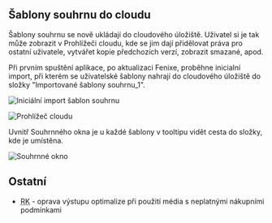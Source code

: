 ﻿---
categories: [fenix]
layout: fenix
---
## Šablony souhrnu do cloudu
Šablony souhrnu se nově ukládají do cloudového úložiště. Uživatel si je tak může zobrazit v Prohlížeči cloudu, kde se jim dají přidělovat práva pro ostatní uživatele, vytvářet kopie předchozích verzí, zobrazit smazané, apod.

Při prvním spuštění aplikace, po aktualizaci Fenixe, proběhne inicialní import, při kterém se uživatelské šablony nahrají do cloudového úložiště do složky "Importované šablony souhrnu_1".

![Iniciální import šablon souhrnu]({{site.url}}/data/souhrndocloud22.png "Iniciální import šablon souhrnu")

![Prohlížeč cloudu]({{site.url}}/data/souhrndocloud1.png "Prohlížeč cloudu")

Uvnitř Souhrnného okna je u každé šablony v tooltipu vidět cesta do složky, kde je umístěna.

![Souhrnné okno]({{site.url}}/data/souhrndocloud3.png "Souhrnné okno")

## Ostatní
<ul>
	<li><abbr title="Reachové křivky">RK</abbr> - oprava výstupu optimalize při použití média s neplatnými nákupními podmínkami</li>
</ul>
